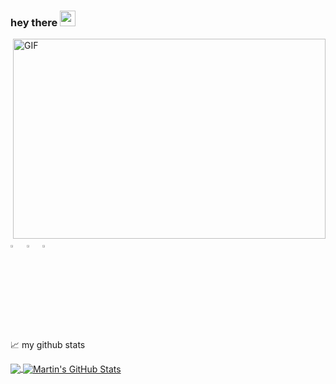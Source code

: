### hey there <img src="https://media.giphy.com/media/hvRJCLFzcasrR4ia7z/giphy.gif" width="25px">



  <img align="right" alt="GIF" src="https://github.com/abhisheknaiidu/abhisheknaiidu/blob/master/code.gif?raw=true" width="500" height="320" />
 


  [<img src="https://img.icons8.com/color/48/000000/linkedin.png" width="3.5%"/>](https://www.linkedin.com/in/mohamad-mamdouh-51a9b51bb/)  &nbsp;[<img src="https://art.npanuhin.me/SVG/Codeforces/Codeforces.colored.svg" width="3.5%"/>](https://codeforces.com/profile/MohamedMamdouh19)  &nbsp;[<img src="https://img.icons8.com/fluent/48/000000/gmail.png" width="3.5%" width="3.5%"/>](mohamadmmdouh10@gmail.com)  &nbsp;



📈 my github stats


<a href="https://github.com/MohamedMamdouh18/MohamedMamdouh18">
  <img align="center" src="https://github-readme-stats.vercel.app/api/top-langs/?username=MohamedMamdouh18&hide=java,html,tex&title_color=ffffff&text_color=c9cacc&icon_color=2bbc8a&bg_color=1d1f21&langs_count=3" />
</a>
<a href="https://github.com/MohamedMamdouh18/MohamedMamdouh18">
  <img align="center" src="https://github-readme-stats.vercel.app/api?username=MohamedMamdouh18&show_icons=true&line_height=27&count_private=true&title_color=ffffff&text_color=c9cacc&icon_color=2bbc8a&bg_color=1d1f21" alt="Martin's GitHub Stats" />
</a>



